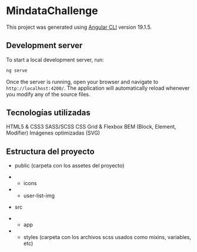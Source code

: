 # MindataChallenge

This project was generated using [Angular CLI](https://github.com/angular/angular-cli) version 19.1.5.

## Development server

To start a local development server, run:

```bash
ng serve
```

Once the server is running, open your browser and navigate to `http://localhost:4200/`. The application will automatically reload whenever you modify any of the source files.

## Tecnologías utilizadas
HTML5 & CSS3
SASS/SCSS
CSS Grid & Flexbox
BEM (Block, Element, Modifier)
Imágenes optimizadas (SVG)

## Estructura del proyecto
- public (carpeta con los assetes del proyecto)
- - icons
- - user-list-img

- src
- - app
- - styles (carpeta con los archivos scss usados como mixins, variables, etc)


